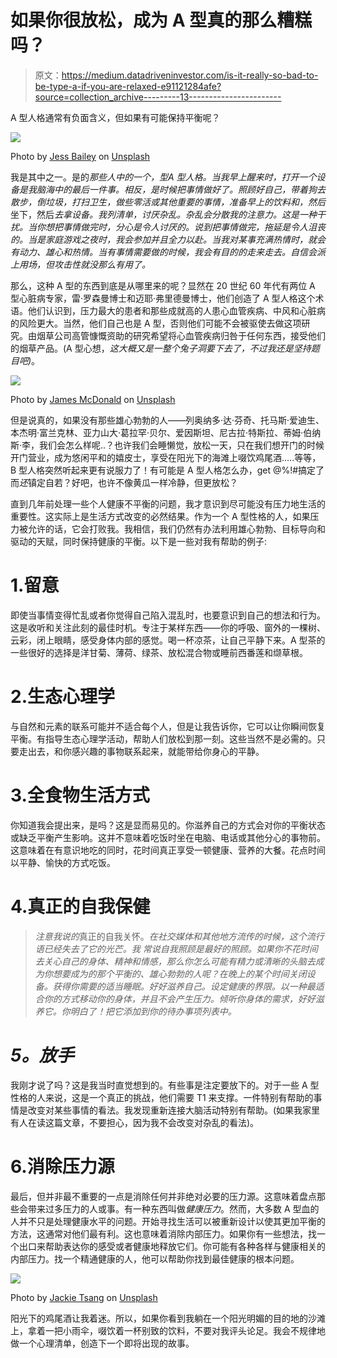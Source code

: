 # 如果你很放松，成为 A 型真的那么糟糕吗？

> 原文：<https://medium.datadriveninvestor.com/is-it-really-so-bad-to-be-type-a-if-you-are-relaxed-e91121284afe?source=collection_archive---------13----------------------->

A 型人格通常有负面含义，但如果有可能保持平衡呢？

![](img/27ccc84ff3ce7b00652792cdad6e2694.png)

Photo by [Jess Bailey](https://unsplash.com/@jessbaileydesigns?utm_source=unsplash&utm_medium=referral&utm_content=creditCopyText) on [Unsplash](https://unsplash.com/s/photos/calendar?utm_source=unsplash&utm_medium=referral&utm_content=creditCopyText)

我是其中之一。是的*那些人中的一个，*型A 型人格。当我早上醒来时，打开一个设备是我脑海中的最后一件事。相反，是时候把事情做好了。照顾好自己，带着狗去散步，倒垃圾，打扫卫生，做些零活或其他重要的事情，准备早上的饮料和*，然后*坐下，然后*去拿设备。我列清单，讨厌杂乱。杂乱会分散我的注意力。这是一种干扰。当你想把事情做完时，分心是令人讨厌的。说到把事情做完，拖延是令人沮丧的。当是家庭游戏之夜时，我会参加并且全力以赴。当我对某事充满热情时，就会有动力、雄心和热情。当有事情需要做的时候，我会有目的的走来走去。自信会派上用场，但攻击性就没那么有用了。*

那么，这种 A 型的东西到底是从哪里来的呢？显然在 20 世纪 60 年代有两位 A 型心脏病专家，雷·罗森曼博士和迈耶·弗里德曼博士，他们创造了 A 型人格这个术语。他们认识到，压力最大的患者和那些成就高的人患心血管疾病、中风和心脏病的风险更大。当然，他们自己也是 A 型，否则他们可能不会被驱使去做这项研究。由烟草公司高管慷慨资助的研究希望将心血管疾病归咎于任何东西，接受他们的烟草产品。(A 型心想，*这大概又是一整个兔子洞要下去了，不过我还是坚持题目吧)*。

![](img/8fcda2eb74e6c575cb64b24f655a0e0b.png)

Photo by [James McDonald](https://unsplash.com/@jamesm?utm_source=unsplash&utm_medium=referral&utm_content=creditCopyText) on [Unsplash](https://unsplash.com/s/photos/desk?utm_source=unsplash&utm_medium=referral&utm_content=creditCopyText)

但是说真的，如果没有那些雄心勃勃的人——列奥纳多·达·芬奇、托马斯·爱迪生、本杰明·富兰克林、亚力山大·葛拉罕·贝尔、爱因斯坦、尼古拉·特斯拉、蒂姆·伯纳斯·李，我们会怎么样呢..？也许我们会睡懒觉，放松一天，只在我们想开门的时候开门营业，成为悠闲平和的嬉皮士，享受在阳光下的海滩上啜饮鸡尾酒…..等等，B 型人格突然听起来更有说服力了！有可能是 A 型人格怎么办，get @%!#搞定了而*还*镇定自若？好吧，也许不像黄瓜一样冷静，但更放松？

直到几年前处理一些个人健康不平衡的问题，我才意识到尽可能没有压力地生活的重要性。这实际上是生活方式改变的必然结果。作为一个 A 型性格的人，如果压力被允许的话，它会打败我。我相信，我们仍然有办法利用雄心勃勃、目标导向和驱动的天赋，同时保持健康的平衡。以下是一些对我有帮助的例子:

# 1.留意

即使当事情变得忙乱或者你觉得自己陷入混乱时，也要意识到自己的想法和行为。这是收听和关注此刻的最佳时机。专注于某样东西——你的呼吸、窗外的一棵树、云彩，闭上眼睛，感受身体内部的感觉。喝一杯凉茶，让自己平静下来。A 型茶的一些很好的选择是洋甘菊、薄荷、绿茶、放松混合物或睡前西番莲和缬草根。

# 2.生态心理学

与自然和元素的联系可能并不适合每个人，但是让我告诉你，它可以让你瞬间恢复平衡。有指导生态心理学活动，帮助人们放松到那一刻。这些当然不是必需的。只要走出去，和你感兴趣的事物联系起来，就能带给你身心的平静。

# 3.全食物生活方式

你知道我会提出来，是吗？这是显而易见的。你滋养自己的方式会对你的平衡状态或缺乏平衡产生影响。这并不意味着吃饭时坐在电脑、电话或其他分心的事物前。这意味着在有意识地吃的同时，花时间真正享受一顿健康、营养的大餐。花点时间以平静、愉快的方式吃饭。

# 4.真正的自我保健

> *注意我说的*真正的自我关怀。*在社交媒体和其他地方流传的时候，这个流行语已经失去了它的光芒。*我* *常说*自我照顾是最好的照顾。如果你不花时间去关心自己的身体、精神和情感，那么你怎么可能有精力或清晰的头脑去成为你想要成为的那个平衡的、雄心勃勃的人呢？在晚上的某个时间关闭设备。获得你需要的适当睡眠。好好滋养自己。设定健康的界限。以一种最适合你的方式移动你的身体，并且不会产生压力。倾听你身体的需求，好好滋养它。*你明白了！把它添加到你的待办事项列表中。**

# *5。放手*

我刚才说了吗？这是我当时直觉想到的。有些事是注定要放下的。对于一些 A 型性格的人来说，这是一个真正的挑战，他们需要 T1 来支撑。一件特别有帮助的事情是改变对某些事情的看法。我发现重新连接大脑活动特别有帮助。(如果我家里有人在读这篇文章，不要担心，因为我不会改变对杂乱的看法)。

# 6.消除压力源

最后，但并非最不重要的一点是消除任何并非绝对必要的压力源。这意味着盘点那些会带来过多压力的人或事。有一种东西叫做*健康压力*。然而，大多数 A 型血的人并不只是处理健康水平的问题。开始寻找生活可以被重新设计以使其更加平衡的方法，这通常对他们最有利。这也意味着消除内部压力。如果你有一些想法，找一个出口来帮助表达你的感受或者健康地释放它们。你可能有各种各样与健康相关的内部压力。找一个精通健康的人，他可以帮助你找到最佳健康的根本问题。

![](img/8dadb1752fc47c0bc628b4e86ea5b335.png)

Photo by [Jackie Tsang](https://unsplash.com/@jickii?utm_source=unsplash&utm_medium=referral&utm_content=creditCopyText) on [Unsplash](https://unsplash.com/s/photos/sunny-beach?utm_source=unsplash&utm_medium=referral&utm_content=creditCopyText)

阳光下的鸡尾酒让我着迷。所以，如果你看到我躺在一个阳光明媚的目的地的沙滩上，拿着一把小雨伞，啜饮着一杯别致的饮料，不要对我评头论足。我会不规律地做一个心理清单，创造下一个即将出现的故事。